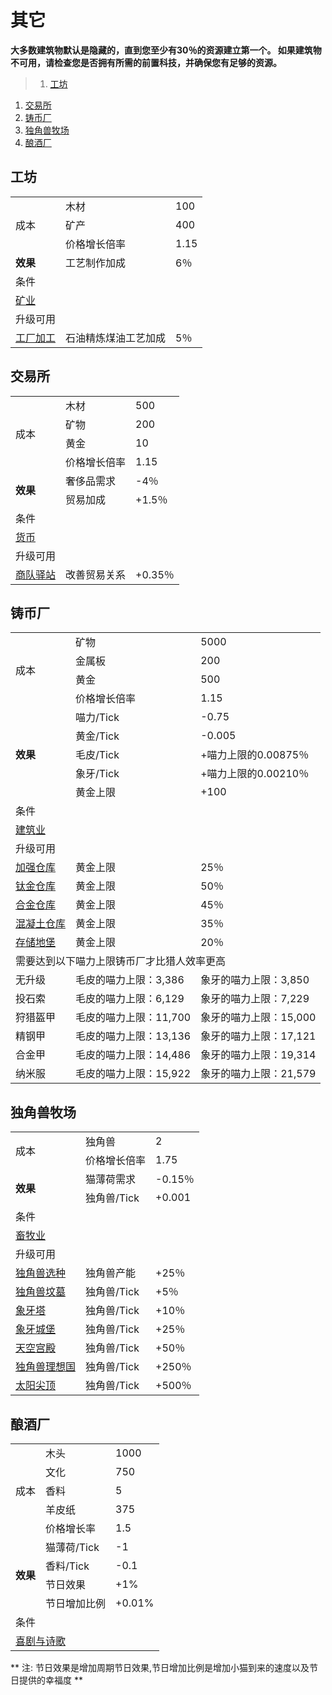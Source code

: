 # 其它
 **大多数建筑物默认是隐藏的，直到您至少有30％的资源建立第一个。 如果建筑物不可用，请检查您是否拥有所需的前置科技，并确保您有足够的资源。** 

>1. [工坊](#工坊 "工坊")
1. [交易所](#交易所 "交易所")
1. [铸币厂](#铸币厂 "铸币厂")
1. [独角兽牧场](#独角兽牧场 "独角兽牧场")
1. [酿酒厂](#酿酒厂 "酿酒厂")


## 工坊
<table class="wikitable">
	<tbody>
		<tr>
			<td rowspan="3">
							成本
			</td>
			<td>
							木材
			</td>
			<td>
							100
			</td>
		</tr>
		<tr>
			<td>
						矿产
			</td>
			<td>
						400
			</td>
		</tr>
		<tr>
			<td>
						价格增长倍率
			</td>
			<td>
						1.15
			</td>
		</tr>
		<tr>
			<td>
				<strong>
							效果
				</strong>
			</td>
			<td>
						工艺制作加成
			</td>
			<td>
						6％
			</td>
		</tr>
		<tr>
			<td colspan="3">
						条件
			</td>
		</tr>
		<tr>
			<td colspan="3">
				<a href="?file=001-猫咪百科/03-科学/01-科学#矿业">
							矿业
				</a>
			</td>
		</tr>
		<tr>
			<td colspan="3">
						升级可用
			</td>
		</tr>
		<tr>
			<td>
				<a href="?file=001-猫咪百科/04-工坊/01-升级#工厂加工">
							工厂加工
				</a>
			</td>
			<td>
						石油精炼煤油工艺加成
			</td>
			<td>
						5％
			</td>
		</tr>
	</tbody>
</table>  

## 交易所
<table class="wikitable">
	<tbody>
		<tr>
			<td rowspan="4">
							成本
			</td>
			<td>
							木材
			</td>
			<td>
							500
			</td>
		</tr>
		<tr>
			<td>
						矿物
			</td>
			<td>
						200
			</td>
		</tr>
		<tr>
			<td>
						黄金
			</td>
			<td>
						10
			</td>
		</tr>
		<tr>
			<td>
						价格增长倍率
			</td>
			<td>
						1.15
			</td>
		</tr>
		<tr>
			<td rowspan="2">
				<strong>
							效果
				</strong>
			</td>
			<td>
						奢侈品需求
			</td>
			<td>
						-4％
			</td>
		</tr>
		<tr>
			<td>
						贸易加成
			</td>
			<td>
						+1.5％
			</td>
		</tr>
		<tr>
			<td colspan="3">
						条件
			</td>
		</tr>
		<tr>
			<td colspan="3">
				<a href="?file=001-猫咪百科/03-科学/01-科学#货币">
							货币
				</a>
			</td>
		</tr>
		<tr>
			<td colspan="3">
						升级可用
			</td>
		</tr>
		<tr>
			<td>
				<a href="?file=001-猫咪百科/04-工坊/01-升级#商队驿站">
							商队驿站
				</a>
			</td>
			<td>
						改善贸易关系
			</td>
			<td>
						+0.35％
			</td>
		</tr>
	</tbody>
</table>  

## 铸币厂
<table class="wikitable">
	<tbody>
		<tr>
			<td rowspan="4">
							成本
			</td>
			<td>
							矿物
			</td>
			<td>
							5000
			</td>
		</tr>
		<tr>
			<td>
						金属板
			</td>
			<td>
						200
			</td>
		</tr>
		<tr>
			<td>
						黄金
			</td>
			<td>
						500
			</td>
		</tr>
		<tr>
			<td>
						价格增长倍率
			</td>
			<td>
						1.15
			</td>
		</tr>
		<tr>
			<td rowspan="5">
				<strong>
							效果
				</strong>
			</td>
			<td>
						喵力/Tick
			</td>
			<td>
						-0.75
			</td>
		</tr>
		<tr>
			<td>
						黄金/Tick
			</td>
			<td>
						-0.005
			</td>
		</tr>
		<tr>
			<td>
						毛皮/Tick
			</td>
			<td>
						+喵力上限的0.00875％
			</td>
		</tr>
		<tr>
			<td>
						象牙/Tick
			</td>
			<td>
						+喵力上限的0.00210％
			</td>
		</tr>
		<tr>
			<td>
						黄金上限
			</td>
			<td>
						+100
			</td>
		</tr>
		<tr>
			<td colspan="3">
						条件
			</td>
		</tr>
		<tr>
			<td colspan="3">
				<a href="?file=001-猫咪百科/03-科学/01-科学#建筑业">
							建筑业
				</a>
			</td>
		</tr>
		<tr>
			<td colspan="3">
						升级可用
			</td>
		</tr>
		<tr>
			<td>
				<a href="?file=001-猫咪百科/04-工坊/01-升级#加强仓库">
							加强仓库
				</a>
			</td>
			<td>
						黄金上限
			</td>
			<td>
						25％
			</td>
		</tr>
		<tr>
			<td>
				<a href="?file=001-猫咪百科/04-工坊/01-升级#钛金仓库">
							钛金仓库
				</a>
			</td>
			<td>
						黄金上限
			</td>
			<td>
						50％
			</td>
		</tr>
		<tr>
			<td>
				<a href="?file=001-猫咪百科/04-工坊/01-升级#合金仓库">
							合金仓库
				</a>
			</td>
			<td>
						黄金上限
			</td>
			<td>
						45％
			</td>
		</tr>
		<tr>
			<td>
				<a href="?file=001-猫咪百科/04-工坊/01-升级#混凝土仓库">
							混凝土仓库
				</a>
			</td>
			<td>
						黄金上限
			</td>
			<td>
						35％
			</td>
		</tr>
		<tr>
			<td>
				<a href="?file=001-猫咪百科/04-工坊/01-升级#存储地堡">
							存储地堡
				</a>
			</td>
			<td>
						黄金上限
			</td>
			<td>
						20％
			</td>
		</tr>
		<tr>
			<td colspan="3">
						需要达到以下喵力上限铸币厂才比猎人效率更高
			</td>
		</tr>
		<tr>
			<td>
						无升级
			</td>
			<td>
						毛皮的喵力上限：3,386
			</td>
			<td>
						象牙的喵力上限：3,850
			</td>
		</tr>
		<tr>
			<td>
						投石索
			</td>
			<td>
						毛皮的喵力上限：6,129
			</td>
			<td>
						象牙的喵力上限：7,229
			</td>
		</tr>
		<tr>
			<td>
						狩猎盔甲
			</td>
			<td>
						毛皮的喵力上限：11,700
			</td>
			<td>
						象牙的喵力上限：15,000
			</td>
		</tr>
		<tr>
			<td>
						精钢甲
			</td>
			<td>
						毛皮的喵力上限：13,136
			</td>
			<td>
						象牙的喵力上限：17,121
			</td>
		</tr>
		<tr>
			<td>
						合金甲
			</td>
			<td>
						毛皮的喵力上限：14,486
			</td>
			<td>
						象牙的喵力上限：19,314
			</td>
		</tr>
		<tr>
			<td>
						纳米服
			</td>
			<td>
						毛皮的喵力上限：15,922
			</td>
			<td>
						象牙的喵力上限：21,579
			</td>
		</tr>
	</tbody>
</table>  

## 独角兽牧场
<table class="wikitable">
	<tbody>
		<tr>
			<td rowspan="2">
							成本
			</td>
			<td>
							独角兽
			</td>
			<td>
							2
			</td>
		</tr>
		<tr>
			<td>
						价格增长倍率
			</td>
			<td>
						1.75
			</td>
		</tr>
		<tr>
			<td rowspan="2">
				<strong>
							效果
				</strong>
			</td>
			<td>
						猫薄荷需求
			</td>
			<td>
						-0.15％
			</td>
		</tr>
		<tr>
			<td>
						独角兽/Tick
			</td>
			<td>
						+0.001
			</td>
		</tr>
		<tr>
			<td colspan="3">
						条件
			</td>
		</tr>
		<tr>
			<td colspan="3">
				<a href="?file=001-猫咪百科/03-科学/01-科学#畜牧业">
							畜牧业
				</a>
			</td>
		</tr>
		<tr>
			<td colspan="3">
						升级可用
			</td>
		</tr>
		<tr>
			<td>
				<a href="?file=001-猫咪百科/04-工坊/01-升级#独角兽选种">
							独角兽选种
				</a>
			</td>
			<td>
						独角兽产能
			</td>
			<td>
						+25％
			</td>
		</tr>
		<tr>
			<td>
				<a href="?file=001-猫咪百科/06-宗教/001-庙塔#独角兽坟墓">
							独角兽坟墓
				</a>
			</td>
			<td>
						独角兽/Tick
			</td>
			<td>
						+5％
			</td>
		</tr>
		<tr>
			<td>
				<a href="?file=001-猫咪百科/06-宗教/001-庙塔#象牙塔">
							象牙塔
				</a>
			</td>
			<td>
						独角兽/Tick
			</td>
			<td>
						+10％
			</td>
		</tr>
		<tr>
			<td>
				<a href="?file=001-猫咪百科/06-宗教/001-庙塔#象牙城堡">
							象牙城堡
				</a>
			</td>
			<td>
						独角兽/Tick
			</td>
			<td>
						+25％
			</td>
		</tr>
		<tr>
			<td>
				<a href="?file=001-猫咪百科/06-宗教/001-庙塔#天空宫殿">
							天空宫殿
				</a>
			</td>
			<td>
						独角兽/Tick
			</td>
			<td>
						+50％
			</td>
		</tr>
		<tr>
			<td>
				<a href="?file=001-猫咪百科/06-宗教/001-庙塔#独角兽理想国">
							独角兽理想国
				</a>
			</td>
			<td>
						独角兽/Tick
			</td>
			<td>
						+250％
			</td>
		</tr>
		<tr>
			<td>
				<a href="?file=001-猫咪百科/06-宗教/001-庙塔#太阳尖顶">
							太阳尖顶
				</a>
			</td>
			<td>
						独角兽/Tick
			</td>
			<td>
						+500％
			</td>
		</tr>
	</tbody>
</table>  

## 酿酒厂
<table class="wikitable">
	<tbody>
		<tr>
			<td rowspan="5">
							成本
			</td>
			<td>
							木头
			</td>
			<td>
							1000
			</td>
		</tr>
		<tr>
			<td>
						        文化
			</td>
			<td>
						        750
			</td>
		</tr>
		<tr>
			<td>
						        香料
			</td>
			<td>
						        5
			</td>
		</tr>
		<tr>
			<td>
						        羊皮纸
			</td>
			<td>
						        375
			</td>
		</tr>
                <tr>
			<td>
						        价格增长率
			</td>
			<td>
						        1.5
			</td>
		</tr>
		<tr>
			<td rowspan="5">
				<strong>
							效果
				</strong>
			</td>
                <tr>
                        <td>
						        猫薄荷/Tick
			</td>
                        <td>
						        -1
			</td>
                </tr>
			<td>
						        香料/Tick
			</td>
			<td>
						        -0.1
			</td>
		</tr>
		<tr>
			<td>
						        节日效果
			</td>
			<td>
						        +1%
			</td>
		</tr>
                <tr>
			<td>
						        节日增加比例
			</td>
			<td>
						        +0.01%
			</td>
		</tr>
		<tr>
			<td colspan="3">
						条件
			</td>
		</tr>
		<tr>
			<td colspan="3">
				<a href="?file=001-猫咪百科/03-科学/01-科学#喜剧与诗歌">
							喜剧与诗歌
				</a>
			</td>
		</tr>
	</tbody>
    </table>
 ** 注: 节日效果是增加周期节日效果,节日增加比例是增加小猫到来的速度以及节日提供的幸福度 ** 
